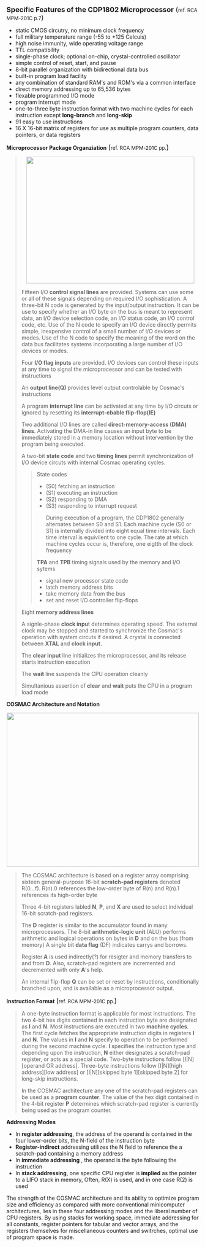 
<P><B><FONT size=4>Specific Features of the CDP1802 
Microprocessor</FONT></B><FONT size=4> (<FONT size=2>ref. RCA MPM-201C 
p.7</FONT>)</FONT></P>
<UL>
  <LI>static CMOS circutry, no minimum clock frequency 
  <LI>full military temperature range (-55 to +125 Celcuis) 
  <LI>high noise immunity, wide operating voltage range 
  <LI>TTL compatibility 
  <LI>single-phase clock; optional on-chip, crystal-controlled oscillator 
  <LI>simple control of reset, start, and pause 
  <LI>8-bit parallel organization with bidirectional data bus 
  <LI>built-in program load facility 
  <LI>any combination of standard RAM's and ROM's via a common interface 
  <LI>direct memory addressing up to 65,536 bytes 
  <LI>flexable programmed I/O mode 
  <LI>program interrupt mode 
  <LI>one-to-three byte instruction format with two machine cycles for each 
  instruction except <B>long-branch</B> and <B>long-skip</B> 
  <LI>91 easy to use instructions 
  <LI>16 X 16-bit matrix of registers for use as multiple program counters, data 
  pointers, or data registers </LI></UL>
<P><B>Microprocessor Package Organziation<FONT size=4> </FONT></B><FONT 
size=4>(<FONT size=2>ref. RCA MPM-201C pp.</FONT>)</FONT></P>
<BLOCKQUOTE>
  <P align=center><IMG height=330 src="Untitled Document_fichiers/pins.jpg" 
  width=439></P>
  <P>Fifteen I/O <B>control signal lines</B> are provided. Systems can use some 
  or all of these signals depending on required I/O sophistication. A three-bit 
  N code is generated by the input/output instruction. It can be use to specify 
  whether an I/O byte on the bus is meant to represent data, an I/O device 
  selection code, an I/O status code, an I/O control code, etc. Use of the N 
  code to specify an I/O device directly permits simple, inexpensive control of 
  a small number of I/O devices or modes. Use of the N code to specify the 
  meaning of the word on the data bus facilitates systems incorporating a large 
  number of I/O devices or modes.</P>
  <P>Four <B>I/O flag inputs</B> are provided. I/O devices can control these 
  inputs at any time to signal the microprocessor and can be tested with 
  instructions</P>
  <P>An <B>output line(Q)</B> provides level output controlable by Cosmac's 
  instructions</P>
  <P>A program <B>interrupt line</B> can be activated at any time by I/O circuts 
  or ignored by resetting its <B>interrupt-ebable flip-flop(IE)</B></P>
  <P>Two additional I/O lines are called <B>direct-memory-access (DMA) 
  lines</B>. Activating the DMA-in line causes an input byte to be immediately 
  stored in a memory location without intervention by the program being 
  executed.</P>
  <P>A two-bit <B>state code</B> and two<B> timing lines</B> permit 
  synchronization of I/O device circuts with internal Cosmac operating 
  cycles.</P>
  <BLOCKQUOTE>
    <P>State codes</P>
    <UL>
      <LI>(S0) fetching an instruction 
      <LI>(S1) executing an instruction 
      <LI>(S2) responding to DMA 
      <LI>(S3) responding to interrupt request 
      <P>During execution of a program, the CDP1802 generally alternates between 
      S0 and S1. Each machine cycle (S0 or S1) is internally divided into eight 
      equal time intervals. Each time interval is equivilent to one cycle. The 
      rate at which machine cycles occur is, therefore, one eigtth of the clock 
      frequency </P></LI></UL>
    <P><B>TPA</B> and <B>TPB</B> timing signals used by the memory and I/O 
    sytems</P>
    <UL>
      <LI>signal new processor state code 
      <LI>latch memory address bits 
      <LI>take memory data from the bus 
      <LI>set and reset I/O controller flip-flops </LI></UL></BLOCKQUOTE>
  <P>Eight <B>memory address lines</B></P>
  <P>A signle-phase <B>clock inpu</B>t determines operating speed. The external 
  clock may be stopped and started to synchronize the Cosmac's operation with 
  system circuts if desired. A crystal is connected between <B>XTAL</B> and 
  <B>clock input.</B></P>
  <P>The <B>clear input</B> line initializes the microprocessor, and its release 
  starts instruction execution</P>
  <P>The <B>wait</B> line suspends the CPU operation cleanly</P>
  <P>Simultanious assertion of <B>clear</B> and <B>wait</B> puts the CPU in a 
  program load mode</P></BLOCKQUOTE>
<P><B>COSMAC Architecture and Notation</B></P>
<P align=center><IMG height=401 src="Untitled Document_fichiers/1802.jpg" 
width=502></P>
<BLOCKQUOTE>
  <P>The COSMAC architecture is based on a register array comprising sixteen 
  general-purpose 16-bit <B>scratch-pad registers</B> denoted R(0...f). R(n).0 
  references the low-order byte of R(n) and R(n).1 references its high-order 
  byte</P>
  <P>Three 4-bit registers labled <B>N</B>, <B>P</B>, and <B>X</B> are used to 
  select individual 16-bit scratch-pad registers.</P>
  <P>The <B>D</B> register is similar to the accumulator found in many 
  microprocessors. The 8-bit <B>arithmetic-logic unit </B>(ALU) performs 
  arithmetic and logical operations on bytes in <B>D</B> and on the bus (from 
  memory) A single bit <B>data flag</B> (DF) indicates carrys and borrows.</P>
  <P>Register<B> A</B> is used indirectly(?) for resigter and memory transfers 
  to and from <B>D</B>. Also, scratch-pad registers are incremented and 
  decremented with only <B>A</B>'s help.</P>
  <P>An internal flip-flop <B>Q</B> can be set or reset by instructions, 
  conditionally branched upon, and is available as a microprocessor 
output.</P></BLOCKQUOTE>
<P><B>Instruction Format</B> <FONT size=4>(<FONT size=2>ref. RCA MPM-201C 
pp.</FONT>)</FONT></P>
<BLOCKQUOTE>
  <P>A one-byte instruction format is applicable for most instructions. The two 
  4-bit hex digits contained in each instruction byte are designated as <B>I</B> 
  and <B>N</B>. Most instructions are executed in two <B>machine cycles</B>. The 
  first cycle fetches the appropriate instruction digits in registers <B>I</B> 
  and <B>N</B>. The values in <B>I</B> and <B>N</B> specify to operation to be 
  performed during the second machine cycle. <B>I</B> specifies the instruction 
  type and depending upon the instruction, <B>N</B> either designates a 
  scratch-pad register, or acts as a special code. Two-byte instructions follow 
  [I|N][operand OR address]. Three-byte instructions follow [I|N][high 
  address][low address] or [I|N][skipped byte 1][skipped byte 2] for long-skip 
  instructions.</P>
  <P>In the COSMAC architecture any one of the scratch-pad registers can be used 
  as a <B>program counter</B>. The value of the hex digit contained in the 4-bit 
  register <B>P</B> determines which scratch-pad register is currently being 
  used as the program counter.</P></BLOCKQUOTE>
<P><B>Addressing Modes</B></P>
<UL>
  <LI>In <B>register addressing</B>, the address of the operand is contained in 
  the four lower-order bits, the N-field of the instruction byte 
  <LI><B>Register-indirect</B> addressing utilizes the N field to reference the 
  a scratch-pad containing a memory address 
  <LI>In <B>immediate addressing</B> , the operand is the byte following the 
  instruction 
  <LI>In <B>stack addressing</B>, one specific CPU register is <B>implied</B> as 
  the pointer to a LIFO stack in memory, Often, R(X) is used, and in one case 
  R(2) is used </LI></UL>
<P>The strength of the COSMAC architecture and its ability to optimize program 
size and efficiency as compared with more conventional minicomputer 
architectures, lies in these four addressing modes and the liberal number of CPU 
registers. By using stacks for working space, immediate addressing for all 
constants, register pointers for tabular and vector arrays, and the registers 
themselves for miscellaneous counters and switrches, optimal use of program 
space is made.</P></BODY></HTML>
